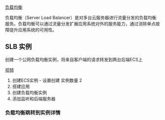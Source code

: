 [负载均衡](https://help.aliyun.com/product/27537.html?spm=5176.7921785.762137.1.307441002po5Oj)

负载均衡（Server Load Balancer）是对多台云服务器进行流量分发的负载均衡服务。负载均衡可以通过流量分发扩展应用系统对外的服务能力，通过消除单点故障提升应用系统的可用性。

## SLB 实例
创建一个公网负载均衡实例，将来自客户端的请求转发到两台后端ECS上

[视频](https://help.aliyun.com/document_detail/93511.html?spm=a2c4g.11186623.2.13.1c3524f1qB1kbX#concept-lqd-mc2-lfb)

1.  创建ECS实例 - 设置创建 实例数量 2
2.  搭建应用
3.  创建负载均衡实例
4.  添加监听和后端服务器

### 负载均衡跳转到实例详情
